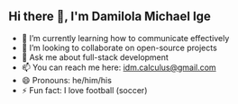 ## Hi there 👋, I'm Damilola Michael Ige

<!-- - 🔭 I’m currently working on ****** (soon to be revealed) -->
- 🌱 I’m currently learning how to communicate effectively
- 👯 I’m looking to collaborate on open-source projects
- 💬 Ask me about full-stack development
- 📫 You can reach me here: idm.calculus@gmail.com
- 😄 Pronouns: he/him/his
- ⚡ Fun fact: I love football (soccer)
